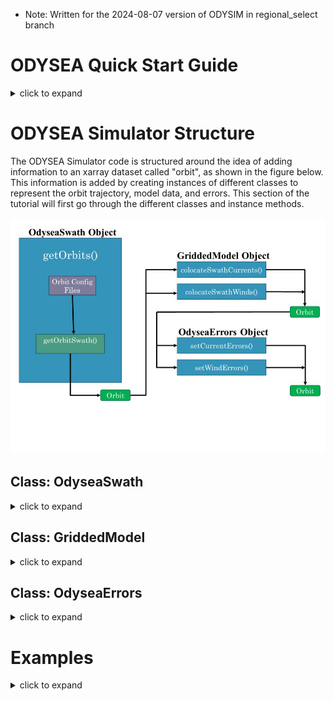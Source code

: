 - Note: Written for the 2024-08-07 version of ODYSIM in regional_select branch

# ODYSEA Quick Start Guide
<details>
<summary> click to expand </summary>

### 1. Import ODYSIM Classes / Related Packages

```python
from odysim.swath_sampling import OdyseaSwath
from odysim.errors import OdyseaErrors
from odysim.colocate_model import GriddedModel

import numpy as np
import scipy
import xarray as xr
import datetime
import matplotlib.pyplot as plt
import cartopy.crs as ccrs
```

### 2. Create OdyseaSwath Object and Orbit Generator
- For a more thorough runthough of creating an orbit swath and a detailed description of the variables contained in the orbit dataset, see __"creating_odysea_orbital_swaths.ipynb"__ in the examples directory.

```python
odysea = OdyseaSwath()

start_time=datetime.datetime(2020, 1, 20, 0, 0, 0)
end_time=datetime.datetime(2022, 1, 20, 0, 0, 0)

orbit_generator = odysea.getOrbits(start_time, end_time)
```

### 3. Use the generator to create a specific orbit object

```python
orbit = next(orbit_generator)
```

### 4. Create a GriddedModel Object and Add Model Data to the Orbit
- __NOTE:__ Assumes data is saved as a list of netcdf files for each variable (u-current, v-current, u10m, v10m), with each set of files in a different sub-directory of a parent directory.
- For a more detailed description of how to colocate model data, see __"colocating_models_and_uncertainties_to_odysea_orbital_swaths.ipynb"__ in the examples directory.

```python
# Fill in variables with system paths
model = GriddedModel(model_folder='model_folder/', u_folder='U', v_folder='V', wind_x_folder='U10M', wind_y_folder='V10M')

orbit = model.colocateSwathWinds(orbit)
orbit = model.colocateSwathCurrents(orbit)
```

### 5. Create an OdyseaErrors Object and Add Uncertainties to the Orbit
- For a more detailed description of how to generate uncertainties and add them to the orbit dataset, see __"colocating_models_and_uncertainties_to_odysea_orbital_swaths.ipynb"__ in the examples directory.

```python
errors = OdyseaErrors()

orbit = errors.setWindErrors(orbit)
orbit = errors.setCurrentErrors(orbit, etype='simulated_baseline')
```
The orbit dataset now contains all location, data value, and uncertainty information needed. Sequential orbits can be generated by repeating steps 3-5. Note that the model and errors objects do not need to be re-created (and thus don't need to be called again when generating more orbits)

</details>

# ODYSEA Simulator Structure

The ODYSEA Simulator code is structured around the idea of adding information to an xarray dataset called "orbit", as shown in the figure below. This information is added by creating instances of different classes to represent the orbit trajectory, model data, and errors. This section of the tutorial will first go through the different classes and instance methods.

![ODYSIM Functional Flowchart](how_to_use_odysim_materials/odysim_flowchart.jpg)

## Class: OdyseaSwath 
<details>
<summary> 
click to expand
</summary>

The OdyseaSwath class is used to create an object storing information about the orbit trajectory. Its instance methods are used to initially generate the orbit dataset with information about the lattitude, longitude, sample time, azimuth, and encoder angle of each point that will be sampled. 

### The `__init__()` Function
<details>
<summary> click to expand </summary>

The `__init__()` function in OdyseaSwath creates an object with the data for the orbit trajectory. It creates instance variables for the raw orbit trajectory which are accessed by later instance methods.

```python

def __init__(self,orbit_fname='orbit_out_2020_2023_height590km.npz',
config_fname='wacm_sampling_config.py',region=None):
```

The first and second arguments define the name of the orbit trajectory and swath sampling files, respectively. The final argument is an optional argument to define a specific region for the simulator to operate in. This trims the dataset to only lattitude/longitude points inside the region, which can speed up the execution and reduce file size. This function returns an instance of the OdyseaSwath class containing basic orbit path data.

</details>

### The `getOrbitSwath()` Function
<details>
<summary> click to expand </summary>

The `getOrbitSwath()` function processes the raw orbit trajectory data saved in the instance variables to create a dataset with latitude, longitude, and sample time variables for each point in the orbit. The dimensions of this dataset are the along track and across track coordinates of the sample point, relative to the trajectory of the satellite.

```python
def getOrbitSwath(self,orbit_x,orbit_y,orbit_z,orbit_time_stamp,orbit_s,write=False):
```

The arguments of this function are the raw coordinates of the ODYSEA orbit in ECEF coordinates _(numpy.ndarray)_. These are a subset of the full orbit trajectory contained in the instance variables of the OdyseaSwath object, and are often handled automatically by the `getOrbits()` function.

This function returns a dataset with dimensions of __'along_track'__ and __'cross_track'__ and variables __'sample_time'__, __'lat'__, __'lon'__, and __'swath_blanking'__. If the passed orbit trajectory does not intersect the region specified in the `__init__()` function, this function raises a `ValueError` with the message "orbit does not intersect selected region".

</details>

### The `setAzimuth()` Function
<details>
<summary> click to expand </summary>

The `setAzimuth()` function adds information on the azimuth, encoder angle, and bearing for each point in the orbit dataset.

```python
def setAzimuth(self,orbit):
```

This function takes as an argument a dataset with latitude and longitude as variables. It must thus be run after `getOrbitSwath()`. It returns a dataset with the added variables __'encoder_fore'__, __'encoder_aft'__, __'azimuth_fore'__, __'azimuth_aft'__, and __'bearing'__.

</details>

### The `getOrbits` Function
<details>
<summary> click to expand </summary>

The `getOrbits()` function acts as a wrapper around `getOrbitSwath()` and `setAzimuth()`, automating the process of generating an orbit dataset with all spacial variables loaded. It iterates through a loop, calling `getOrbitSwath()` and optionally `setAzimuth()`, yielding a generator object that can be used to create multiple sequential orbit datasets.

```python
def getOrbits(self,start_time,end_time,set_azimuth=True):
```

The arguments of this function are the start and end times for the orbit, and the optional argument set_azimuth. The 'start_time' variable _(datetime.datetime)_ defines the beginning of the first orbit that will be generated. 'end_time' _(datetime.datetime)_ defines the end of the last orbit that will be generated. 'set_azimuth' determines whether `setAzimuth()` is called. In most cases, this should be left as 'True', as the variables added are used in the error generation.

This object returns a generator object that can be called using `next(object)`. The output of this generator is a dataset with dimensions __'along_track'__ and __'cross_track'__ and all the variables added by `getOrbitSwath()` and (optionally) `setAzimuth()`.
- __NOTE:__ If `getOrbitSwath()` raises a `ValueError` specifically because the orbit does not intersect the region of interest, the generator will yield that error rather than break. Any code using both `getOrbits()` and the optional 'region' argument in `__init__()` should be prepared to handle the return of an error object from the generator.

</details>

</details>

## Class: GriddedModel
<details>
<summary> click to expand </summary>
The GriddedModel class is used to create an object storing information on the model that ODYSEA will be sampling. Its instance methods are used to simulate the satellite sampling the model and load that data into the orbit dataset.

### The `__init__()` Function
<details>
<summary> click to expand </summary>
The `__init__()` function reads model data from saved netcdf files and creates instance variables to store the model data.

```python
def __init__(self,model_folder='/u/bura-m0/hectorg/COAS/llc2160/HighRes/',u_folder='U',v_folder='V',
current_fname=None,wind_x_folder='oceTAUX',wind_y_folder='oceTAUY',
wind_fname=None,u_varname='U',v_varname='V',wind_x_varname='oceTAUX',
wind_y_varname='oceTAUY',variable_selector='winds+currents',
wind_var='speed',search_string = '/*.nc',preprocess=None,n_files=-1):
```

This function takes many different arguments, to enable reading of data stored in several different configurations. These arguments can be broadly broken up into two groups. Firstly, those which define the type of data to look for. Secondly, those which inform the program how the data is stored. 

#### Data Type Arguments
- 'variable_selector': Determines whether to look for wind data, current data, or both
    - To look for current data, include "current" in the string.
    - To look for wind data, include "wind" in the string.
    - To look for winds and currents, include both the "wind" and "current" substrings in the argument
- 'wind_var': Determines what units the wind data is in
    - If wind data is in the form of 'U10M' and 'V10M', set it equal to 'speed'.
    - If wind data is in the form of x and y wind stress, set it equal to 'stress'.
- 'preprocess': Function to apply to netcdf datasets before concatanating through `open_mfdataset()`
    - __NOTE:__ Not implemented for combined variable datasets.

#### Data Storage Arguments
The following is a list of which variables need to be defined to read various model configurations. Variables not mentioned do not need to be specified. In all instances, the netcdf files should store datasets with 'time', 'lat', and 'lon' as coordinates.
- Each variable stored as a list of netcdf files in a unique variable folder, unified under a general model folder:
    - 'model_folder' is the general folder containing the subdirectories for each variable folder.
    - 'u_folder', 'v_folder', 'wind_x_folder', and 'wind_y_folder' are the names of the subfolders containing u-current, v-current, u-wind, and v-wind data respectively.
    - 'u_varname', 'v_varname', 'wind_x_varname', and 'wind_y_varname' are the names of the variables in the datasets stored as netcdf files.
    - 'n_files' is the number of files to be read via open_mfdataset(). Leave as '-1' to open all files, or specify the number of files to read (can dramatically improve speed of computation to restrict the number of files to combine).
- Each variable stored as a single netcdf file in a unique variable folder, unified under a general model folder:
    - All as above, except set `n_files=1`
- Variables stored in a single netcdf file in a dataset with multiple variables:
    - 'n_files' should be set to the string "combined".
    - 'current_fname' is the name of the netcdf file containing a dataset with u-current and v-current data.
    - 'wind_fname' is the name of the netcdf file containing a dataset with u-wind and v-wind data.
        - __NOTE:__ 'current_fname' and 'wind_fname' may be the same if currents and winds are combined in a single dataset.
    - 'u_varname', 'v_varname', 'wind_x_varname', and 'wind_y_varname' are the names of the variables in the dataset(s).
- In all cases, use 'search_string' to inform the program what files to look for. This is used in a glob.glob() search of the model folder, and can filter files based on naming conventions.

The `__init__()` function returns an instance of the GriddedModel class containing the inputted model data.
</details>

### The `colocateSwathCurrents()` Function
<details>
<summary> click to expand </summary>

The `colocateSwathCurrents()` function interpolates gridded model current data onto the odysea swath grid and adds u-current and v-current velocities to the orbit dataset.

```python
def colocateSwathCurrents(self,orbit):
```

This function takes as an argument an orbit dataset. This dataset must have __'along_track'__ and __'cross_track'__ as dimensions, and __'sample_time'__, __'lat'__, and __'lon'__ as variables. `OdyseaSwath.getOrbit()` or `OdyseaSwath.getOrbitSwath()` will generate a dataset in the correct form.

This function returns the orbit dataset with the additional variables __'u_model'__ and __'v_model'__ as variables, both based on dimensions __'along_track'__ and __'cross_track'_.
</details>

### The `colocateSwathWinds()` Function
<details>
<summary> click to expand </summary>

The `colocateSwathWinds()` function interpolates gridded model wind data onto the odysea swath grid and adds wind variables to the orbit dataset.

```python
def colocateSwathWinds(self,orbit):
```

This function takes as an argument an orbit dataset. This dataset must have __'along_track'__ and __'cross_track'__ as dimensions, and __'sample_time'__, __'lat'__, and __'lon'__ as variables. `OdyseaSwath.getOrbit()` or `OdyseaSwath.getOrbitSwath()` will generate a dataset in the correct form.

This function returns the orbit dataset with additional wind variables based on what type of data was loaded during the initialization of the `GriddedModel` object. If wind speed data was provided (`wind_var='speed'`), the function adds __'u10_model'__, __'v10_model'__, __'wind_speed_model'__, and __'wind_dir_model'__ as variables. If wind stress data was provided (`wind_var='stress'`), the function also adds the variables __'tx_model'__ and __'ty_model'__. In all cases the variables are based on dimensions __'along_track'__ and __'cross_track'_.
- __NOTE:__ If wind stress data is provided, the variables __'u10_model'__, __'v10_model'__, __'wind_speed_model'__, and __'wind_dir_model'__ will be current relative values. If absolute wind speed is provided, the variables will also be absolute. This distinction is flagged with the 'Units' attribute in the case that variables are current relative.
</details>

</details>

## Class: OdyseaErrors
<details>
<summary> click to expand </summary>

The OdyseaErrors class is used to create an object storing information on how to generate uncertainties in ODYSEA measurements. Its instance methods generate random error fields for the wind and current measurements and add them to the orbit dataset.

### The `__init__()` Function
<details>
<summary> click to expand </summary>

The `__init__()` function reads data from an uncertainty table and uses it to construct an error interpolator based on wind speed, direction, and cross-track location.

```python
def __init__(self, lut_fn='../uncertainty_tables/odysea_sigma_vr_lut_height590km_look52deg_swath1672km.npz'):
```

This function takes as an argument the path to a .npz file containing information on uncertainties in ODYSEA's measurements. It returns an instance of the OdyseaErrors class containing an error interpolator.
</details>

### The `setWindErrors()` Function
<details>
<summary> click to expand </summary>

The `setWindErrors()` function assigns a random error value to each wind measurement and adds the resulting arrays as new variables to the orbit dataset.

```python
def setWindErrors(self,orbit,resolution=5000,etype='baseline'):
```

The first argument to the `setWindErrors()` function is an orbit dataset. This orbit dataset must contain wind variable data (specifically __'wind_speed_model'__ and __'wind_dir_model'__). Thus, `OdyseaErrors.colocateSwathWinds()` must be run before this function. The second argument, "resolution", allows for a scaling of the error based on the expected sampling resolution. By default, this is set to the expected resolution of ODYSEA, 5000m. Finally, "etype" is a string that scales the errors to explore different performance regimes. The options, in order of increasing uncertainty scaling, are "low", "baseline", and "threshold".

This function returns the orbit dataset with additional variables for the uncertainty in wind data. In all cases, it adds __'wind_speed_error'__, __'wind_dir_error'__, __'wind_u_error'__, and __'wind_v_error'__. If wind stress data is present in the input dataset, the variables __'stress_mag_error'__, __'stress_u_error'__, and __'stress_v_error'__ are also included. All variables are based on dimensions __'along_track'__ and __'cross_track'__.
</details>

### The `setCurrentErrors()` Function
<details>
<summary> click to expand </summary>

The `setCurrentErrors()` function assigns a random error value to each current measurement and adds the resulting arrays as new variables to the orbit dataset.

```python
def setCurrentErrors(self,orbit,resolution=5000,
etype='baseline',wind_speed=7,wind_dir=0):
```

The first argument passed to this function is an orbit dataset. This function also takes as arguments "resolution", "etype", and optionally wind_speed and wind_dir. Resolution, as above, functions as a scaling if investigating a sampling resolution other than ODYSEA's expected resolution of 5000m.

The "etype" argument sets the performance regime being investigated. The options for this string, in order of decreasing accuracy, are "low", "baseline", and "threshold". Additionally, the "etype" argument can be set to "simulated_baseline". In this case, the current errors are determined taking the wind speed and direction into account. Ideally, if __'wind_speed_model'__ and __'wind_dir_model'__ are present in the input dataset, the unique wind speed and direction at each sample point will be used to compute an uncertainty. If these variables are not present in the orbit dataset, the function will use the arguments "wind_speed" and "wind_dir" to generate a uniform uncertainty for every point based on a lookup table. It is thus preferred to run `colocateSwathWinds()` before `setCurrentErrors()`
- __NOTE:__ The "simulated_baseline" option for etype also requires __'encoder_fore'__, __'encoder_aft'__, __'azimuth_fore'__, and __'azimuth_aft'__ as variables in the orbit dataset. Thus, `set_azimuth` must be True when running `OdyseaSwath.getOrbits()` if "simulated_baseline" is going to be used.

This function returns the orbit dataset with the additional variables __'u_error'__ and __'v_error'__ added (both based on dimensions __'along_track'__ and __'cross_track'__). If the "simulated_baseline" option is used, several additional variables are loaded into the orbit dataset during calculation. These include __'vr_std_fore'__, __'vr_std_aft'__, __'vx_std'__, __'vy_std'__, __'u_std'__, and __'v_std'__.
</details>

</details>

# Examples
<details>
<summary> click to expand </summary>

## Reading Model Data
In addition to its flexibility in working with wind speed or wind stress and currents and/or winds, the ODYSIM code can process several different data storage formats. The following examples demonstrate how to use `GriddedModel.__init__()` to read different file configurations

### Subdirectories for each variable + Individual timestamp files for each variable
<details>
<summary> click to expand </summary>
This example demonstrates how to configure `GriddedModel.__init__()` to read a file structure with data for each variable saved to a different subdirectory, with a separate file for each timestamp, as shown below.

![File System: Variable Subdirectory with Individual timestamp files](how_to_use_odysim_materials/Sub%20Directory%20+%20Individual%20Files.jpg)

```python
model = colocate_model.GriddedModel(model_folder='/home/shared/data/c1440_llc2160/CCS/time_indexed_files/', u_folder='U', v_folder='V', wind_x_folder='U10M', wind_y_folder='V10M', u_varname='U', v_varname='V', wind_x_varname='U10M', wind_y_varname='V10M', n_files=240)
```

This code instructs the simulator that there are 4 relavant subdirectories of the `model_folder` path, each of which contains data for a different variable. These are specified by the `_folder` arguments. The code concatanates the first 240 netcdf files (defined by `n_files`) into a single xarray dataset for each subdirectory. The `_varname` arguments inform the code what variable to pull out of the concatanated datasets.
- __NOTE:__ This function call uses the default settings of the `variable_selector`, `wind_var`, and `search_string` arguments to read all files that end in ".nc" and load both current and wind speed data.
</details>

### Subdirectories for each variable + Combined file for each variable
<details>
<summary> click to expand </summary>
This example demonstrates how to configure `GriddedModel.__init__()` to read a file structure with data for each variable saved to a different subdirectory, with a single netcdf file containing all timestamps for the variable, as shown below.

![File System: Variable Subdirectory with a single concatanated file per variable](how_to_use_odysim_materials/Sub%20Directory%20+%20Combined%20Files.jpg)

```python
model = colocate_model.GriddedModel(model_folder='/home/shared/data/c1440_llc2160/CCS/time_indexed_files/', variable_selector='wind',wind_var='stress',wind_x_folder='taux',wind_y_folder='tauy', wind_x_varname='tau_x',wind_y_varname='tau_y',n_files=1)
```
- __NOTE:__ This example code uses only wind stress data, thus only 2 variables are present, instead of 4.

This code instructs the simulator that within the path defined by `model_folder` there are relavant subdirectories specified by `wind_x_folder` and `wind_y_folder`. Note 'that since `variable_selector = 'wind'` current data is not processed, and since `wind_var = 'stress'` wind data is read as stress instead of speed. The argument `n_files` specifies that there is only a single file to read, which contains wind stress data for the entire time period of interest. As before, the `_varname` arguments specify what variable to look for inside the xarray dataset.

-__NOTE:__ The code will function for any value of `n_files` greater than or equal to the number of files to be read. This can be useful if, for example, wind data is concatanated to a single file while current data is saved as a list of netcdf files.
</details>

### Common directory + Single file for all winds and single file for all currents
<details>
<summary> click to expand </summary>
This example demonstrates how to configure `GriddedModel.__init__()` to read a file structure with a single model folder containing one dataset for winds and another for currents, as shown in the figure below.

![File System: Single directory with combined winds and combined currents](how_to_use_odysim_materials/Single%20Winds%20+%20Single%20Currents.jpg)

```python
model = colocate_model.GriddedModel(model_folder='/home/shared/data/c1440_llc2160/CCS/time_indexed_files/combined_test/', current_fname='coupled_currents.nc', u_varname='U', v_varname='V', wind_fname='coupled_winds.nc', wind_x_varname='U10M',wind_y_varname='V10M', n_files='combined')
```

This example function call utilizes the `n_files = 'combined'` argument assignment to signal to the code that winds and currents are saved as combined datasets with both x and y components as variables. In this configuration, one calls `current_fname` and `wind_fname` instead of the `_folder` arguments to direct the code to look for individual files specified by the value passed as the argument instead of subdirectories. The `_varname` arguments still specify the names of the relavant variables in the xarray datasets.
</details>

### Common directory + Single file for all variables
<details>
<summary> click to expand </summary>
This example demonstrates how to configure `GriddedModel.__init__()` to read a file structure with a single model folder containing one dataset for winds and another for currents, as shown in the figurfor all variables (wind and current in the x and y directions). Note that this functions very similarly to the "Common directory + Single file for all winds and single" example.

![File System: Single directory with combined winds and combined currents](how_to_use_odysim_materials/Single%20File.jpg)

```python
model = colocate_model.GriddedModel(model_folder='/home/shared/data/c1440_llc2160/CCS/time_indexed_files/combined_test/', current_fname='coupled_vars.nc', u_varname='U', v_varname='V',wind_fname='coupled_vars.nc',wind_x_varname='U10M', wind_y_varname='V10M',n_files='combined')
```

This example function call utilizes the `n_files = 'combined'` argument assignment to signal to the code that winds and currents are saved as combined datasets with both x and y components as variables. In this configuration, one calls `current_fname` and `wind_fname` instead of the `_folder` arguments to direct the code to look for individual files specified by the value passed as the argument instead of subdirectories. This example differs from the above one in that `current_fname` and `wind_fname` point to the same file, which contains all the necessary data. The `_varname` arguments are used to pull out the correct variables from the xarray dataset.
</details>

## Running a Regional Simulation
<details>
<summary> click to expand </summary>

Using the regionalization option when running ODYSIM will allow for faster processing and reduced file size when one is interested in a specific area and not the entire swath. This can be particularly useful when simulating many orbits, as the regionalization code quickly flags orbits that do not intersect the region of interest. This can be used to skip unnecessary processing on unused orbits.

The following uses ERA5 wind speed data to generate a the part of the swath intersecting the south coast of Madagascar.

1. Create an OdyseaSwath object, specifying the bounds of the region of interest in the form of a list of [lon_min, lon_max, lat_min, lat_max]. 

```python
swath = swath_sampling.OdyseaSwath(region=[40, 50, -35, -25])
```

2. Select a start and end time and create an orbit generator object using `OdyseaSwath.getOrbits()`.

```python
start_time=datetime.datetime(2020, 1, 20, 0, 0, 0)
end_time=datetime.datetime(2022, 1, 20, 0, 0, 0)
orbit_generator = swath.getOrbits(start_time=start_time, end_time=end_time)
```

3. Create GriddedModel and OdyseaErrors objects using desired arguments to control model loading, data variables, and error types.

```python
ody_model = colocate_model.GriddedModel(model_folder='/home/shared/data/FORCING/ERA5/', wind_fname='wind_2020.nc', wind_x_varname='u10', wind_y_varname='v10', variable_selector='wind', n_files='combined')

odyerrors = errors.OdyseaErrors('/home/jclemson/odysea-science-simulator/odysim/uncertainty_tables/odysea_sigma_vr_lut_height590km_look52deg_swath1672km.npz')
```

4. Create an orbit using `next(orbit_generator)` and add model data and errors to it using the appropriate class functions of GriddedModel and OdyseaErrors. This example uses only wind speeds.

```python
orbit = next(orbit_generator)
orbit = ody_model.colocateSwathWinds(orbit)
orbit = odyerrors.setWindErrors(orbit)
```

The orbit dataset now contains data for all variables solely in the intersection between the specified region and the orbit swath. For this example, the plot below is produced.

![Regionalization Example - Madagascar Coast](how_to_use_odysim_materials/regionalization_ex_madagascar_coast.png)
</details>

</details>